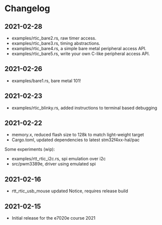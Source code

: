 # Changelog

## 2021-02-28

- examples/rtic_bare2.rs, raw timer access.
- examples/rtic_bare3.rs, timing abstractions.
- examples/rtic_bare4.rs, a simple bare metal peripheral access API.
- examples/rtic_bare5.rs, write your own C-like peripheral access API.

## 2021-02-26

- examples/bare1.rs, bare metal 101!
  
## 2021-02-23

- examples/rtic_blinky.rs, added instructions to terminal based debugging
  
## 2021-02-22

- memory.x, reduced flash size to 128k to match light-weight target
- Cargo.toml, updated dependencies to latest stm32f4xx-hal/pac

Some experiments (wip):

- examples/rtt_rtic_i2c.rs, spi emulation over i2c
- src/pwm3389e, driver using emulated spi

## 2021-02-16

- rtt_rtic_usb_mouse updated
  Notice, requires release build

## 2021-02-15

- Initial release for the e7020e course 2021
  